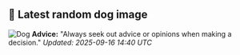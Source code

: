 ## 🐶 Latest random dog image
![Dog](https://images.dog.ceo/breeds/buhund-norwegian/hakon3.jpg)
**Advice:** "Always seek out advice or opinions when making a decision."
*Updated: 2025-09-16 14:40 UTC*
